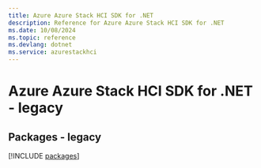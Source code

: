 ```yaml
---
title: Azure Azure Stack HCI SDK for .NET
description: Reference for Azure Azure Stack HCI SDK for .NET
ms.date: 10/08/2024
ms.topic: reference
ms.devlang: dotnet
ms.service: azurestackhci
---
```

# Azure Azure Stack HCI SDK for .NET - legacy
## Packages - legacy
[!INCLUDE [packages](azure-stack-hci-index.md)]